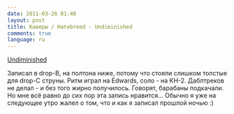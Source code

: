 ```yaml
---
date: 2011-03-26 01:40
layout: post
title: Каверы / Hatebreed - Undiminished
comments: true
language: ru
---
```


[Undiminished](http://spiridonov.pro/audio/Hatebreed_Undiminished.mp3)

Записал в drop-B, на полтона ниже, потому что стояли слишком толстые для
drop-C струны. Ритм играл на Edwards, соло - на KH-2. Даблтреков не делал - и
без того жирно получилось. Говорят, барабаны подкачали. Но мне всё равно до
сих пор эта запись нравится... Обычно я уже на следующее утро жалел о том, что
и как я записал прошлой ночью :)

